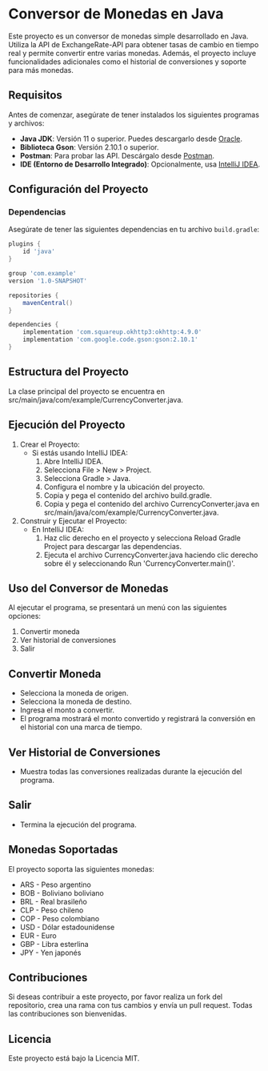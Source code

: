 # Conversor de Monedas en Java

Este proyecto es un conversor de monedas simple desarrollado en Java. Utiliza la API de ExchangeRate-API para obtener tasas de cambio en tiempo real y permite convertir entre varias monedas. Además, el proyecto incluye funcionalidades adicionales como el historial de conversiones y soporte para más monedas.

## Requisitos

Antes de comenzar, asegúrate de tener instalados los siguientes programas y archivos:

- **Java JDK**: Versión 11 o superior. Puedes descargarlo desde [Oracle](https://www.oracle.com/java/technologies/javase-jdk11-downloads.html).
- **Biblioteca Gson**: Versión 2.10.1 o superior.
- **Postman**: Para probar las API. Descárgalo desde [Postman](https://www.postman.com/downloads/).
- **IDE (Entorno de Desarrollo Integrado)**: Opcionalmente, usa [IntelliJ IDEA](https://www.jetbrains.com/idea/download/).

## Configuración del Proyecto

### Dependencias

Asegúrate de tener las siguientes dependencias en tu archivo `build.gradle`:

  ```groovy
  plugins {
      id 'java'
  }
  
  group 'com.example'
  version '1.0-SNAPSHOT'
  
  repositories {
      mavenCentral()
  }
  
  dependencies {
      implementation 'com.squareup.okhttp3:okhttp:4.9.0'
      implementation 'com.google.code.gson:gson:2.10.1'
  }
```

## Estructura del Proyecto
La clase principal del proyecto se encuentra en src/main/java/com/example/CurrencyConverter.java.

## Ejecución del Proyecto
1. Crear el Proyecto:
   * Si estás usando IntelliJ IDEA:
       1. Abre IntelliJ IDEA.
       2. Selecciona File > New > Project.
       3. Selecciona Gradle > Java.
       4. Configura el nombre y la ubicación del proyecto.
       5. Copia y pega el contenido del archivo build.gradle.
       6. Copia y pega el contenido del archivo CurrencyConverter.java en src/main/java/com/example/CurrencyConverter.java.
2. Construir y Ejecutar el Proyecto:
   * En IntelliJ IDEA:
       1. Haz clic derecho en el proyecto y selecciona Reload Gradle Project para descargar las dependencias.
       2. Ejecuta el archivo CurrencyConverter.java haciendo clic derecho sobre él y seleccionando Run 'CurrencyConverter.main()'.

## Uso del Conversor de Monedas
Al ejecutar el programa, se presentará un menú con las siguientes opciones:

1. Convertir moneda
2. Ver historial de conversiones
3. Salir

## Convertir Moneda

* Selecciona la moneda de origen.
* Selecciona la moneda de destino.
* Ingresa el monto a convertir.
* El programa mostrará el monto convertido y registrará la conversión en el historial con una marca de tiempo.

## Ver Historial de Conversiones
* Muestra todas las conversiones realizadas durante la ejecución del programa.

## Salir
* Termina la ejecución del programa.

## Monedas Soportadas
El proyecto soporta las siguientes monedas:

* ARS - Peso argentino
* BOB - Boliviano boliviano
* BRL - Real brasileño
* CLP - Peso chileno
* COP - Peso colombiano
* USD - Dólar estadounidense
* EUR - Euro
* GBP - Libra esterlina
* JPY - Yen japonés

## Contribuciones
Si deseas contribuir a este proyecto, por favor realiza un fork del repositorio, crea una rama con tus cambios y envía un pull request. Todas las contribuciones son bienvenidas.

## Licencia
Este proyecto está bajo la Licencia MIT. 
